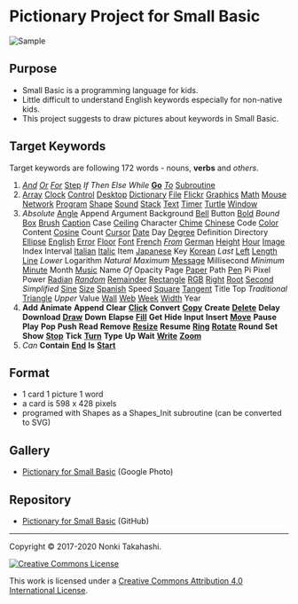 # Pictionary Project for Small Basic

![Sample](https://raw.githubusercontent.com/nonkitMac/Pictionary/master/img/Dictionary.png)

## Purpose
- Small Basic is a programming language for kids.
- Little difficult to understand English keywords especially for non-native kids.
- This project suggests to draw pictures about keywords in Small Basic.

## Target Keywords

Target keywords are following 172 words - nouns, **verbs** and *others*.

1. *[And](https://github.com/nonkitMac/Pictionary/blob/master/img/And2.png)*
   *[Or](https://github.com/nonkitMac/Pictionary/blob/master/img/Or2.png)*
   *[For](https://github.com/nonkitMac/Pictionary/blob/master/img/For.png)*
   [Step](https://github.com/nonkitMac/Pictionary/blob/master/img/For.png)
   *If* *Then* *Else* *While*
   **[Go](https://github.com/nonkitMac/Pictionary/blob/master/img/Go2.png)**
   *[To](https://github.com/nonkitMac/Pictionary/blob/master/img/To.png)*
   [Subroutine](https://github.com/nonkitMac/Pictionary/blob/master/img/Subroutine.png)
2. [Array](https://github.com/nonkitMac/Pictionary/blob/master/img/Array.png) [Clock](https://github.com/nonkitMac/Pictionary/blob/master/img/Clock.png) [Control](https://github.com/nonkitMac/Pictionary/blob/master/img/Control.png) [Desktop](https://github.com/nonkitMac/Pictionary/blob/master/img/Desktop.png) [Dictionary](https://github.com/nonkitMac/Pictionary/blob/master/img/Dictionary.png) [File](https://github.com/nonkitMac/Pictionary/blob/master/img/File.png) [Flickr](https://github.com/nonkitMac/Pictionary/blob/master/img/Flickr.png) [Graphics](https://github.com/nonkitMac/Pictionary/blob/master/img/Graphics.png) [Math](https://github.com/nonkitMac/Pictionary/blob/master/img/Math.png) [Mouse](https://github.com/nonkitMac/Pictionary/blob/master/img/Mouse.png) [Network](https://github.com/nonkitMac/Pictionary/blob/master/img/Network.png) [Program](https://github.com/nonkitMac/Pictionary/blob/master/img/PictionaryProgram.png) [Shape](https://github.com/nonkitMac/Pictionary/blob/master/img/Shape.png) [Sound](https://github.com/nonkitMac/Pictionary/blob/master/img/Sound.png) [Stack](https://github.com/nonkitMac/Pictionary/blob/master/img/Stack.png) [Text](https://github.com/nonkitMac/Pictionary/blob/master/img/Text.png) [Timer](https://github.com/nonkitMac/Pictionary/blob/master/img/Timer.png) [Turtle](https://github.com/nonkitMac/Pictionary/blob/master/img/Turtle2.png) [Window](https://github.com/nonkitMac/Pictionary/blob/master/img/Window.png)
3. *Absolute* [Angle](https://github.com/nonkitMac/Pictionary/blob/master/img/Angle.png) Append Argument Background [Bell](https://github.com/nonkitMac/Pictionary/blob/master/img/Bell.png) Button [Bold](https://github.com/nonkitMac/Pictionary/blob/master/img/Bold.png) *Bound* [Box](https://github.com/nonkitMac/Pictionary/blob/master/img/Box.png) [Brush](https://github.com/nonkitMac/Pictionary/blob/master/img/Brush.png) [Caption](https://github.com/nonkitMac/Pictionary/blob/master/img/Caption.png) Case [Ceiling](https://github.com/nonkitMac/Pictionary/blob/master/img/Ceiling.png) Character [Chime](https://github.com/nonkitMac/Pictionary/blob/master/img/Chime.png) [Chinese](https://github.com/nonkitMac/Pictionary/blob/master/img/Chinese.png) Code [Color](https://github.com/nonkitMac/Pictionary/blob/master/img/Color.png) Content [Cosine](https://github.com/nonkitMac/Pictionary/blob/master/img/Cosine.png) Count [Cursor](https://github.com/nonkitMac/Pictionary/blob/master/img/Cursor.png) [Date](https://github.com/nonkitMac/Pictionary/blob/master/img/Date.png) Day [Degree](https://github.com/nonkitMac/Pictionary/blob/master/img/Degree.png) Definition Directory [Ellipse](https://github.com/nonkitMac/Pictionary/blob/master/img/Ellipse.png) [English](https://github.com/nonkitMac/Pictionary/blob/master/img/English2.png) [Error](https://github.com/nonkitMac/Pictionary/blob/master/img/Error.png) [Floor](https://github.com/nonkitMac/Pictionary/blob/master/img/Floor.png) [Font](https://github.com/nonkitMac/Pictionary/blob/master/img/Font.png) [French](https://github.com/nonkitMac/Pictionary/blob/master/img/French.png) *[From](https://github.com/nonkitMac/Pictionary/blob/master/img/From.png)* [German](https://github.com/nonkitMac/Pictionary/blob/master/img/German.png) [Height](https://github.com/nonkitMac/Pictionary/blob/master/img/Height.png) [Hour](https://github.com/nonkitMac/Pictionary/blob/master/img/Hour.png) [Image](https://github.com/nonkitMac/Pictionary/blob/master/img/Image.png) Index Interval [Italian](https://github.com/nonkitMac/Pictionary/blob/master/img/Italian.png) [Italic](https://github.com/nonkitMac/Pictionary/blob/master/img/Italic.png) Item [Japanese](https://github.com/nonkitMac/Pictionary/blob/master/img/Japanese.png) Key [Korean](https://github.com/nonkitMac/Pictionary/blob/master/img/Korean.png) *Last* [Left](https://github.com/nonkitMac/Pictionary/blob/master/img/Left.png) [Length](https://github.com/nonkitMac/Pictionary/blob/master/img/Length.png) [Line](https://github.com/nonkitMac/Pictionary/blob/master/img/Line.png) *Lower* Logarithm *Natural* *Maximum* [Message](https://github.com/nonkitMac/Pictionary/blob/master/img/Message.png) Millisecond *Minimum* [Minute](https://github.com/nonkitMac/Pictionary/blob/master/img/Minute.png) Month [Music](https://github.com/nonkitMac/Pictionary/blob/master/img/Music.png) Name *Of* Opacity Page [Paper](https://github.com/nonkitMac/Pictionary/blob/master/img/Paper.png) Path [Pen](https://github.com/nonkitMac/Pictionary/blob/master/img/Pen.png) Pi Pixel Power [Radian](https://github.com/nonkitMac/Pictionary/blob/master/img/Radian.png) *[Random](https://github.com/nonkitMac/Pictionary/blob/master/img/Random.png)* [Remainder](https://github.com/nonkitMac/Pictionary/blob/master/img/Remainder.png) [Rectangle](https://github.com/nonkitMac/Pictionary/blob/master/img/Rectangle.png) [RGB](https://github.com/nonkitMac/Pictionary/blob/master/img/RGB.png) [Right](https://github.com/nonkitMac/Pictionary/blob/master/img/Right.png) [Root](https://github.com/nonkitMac/Pictionary/blob/master/img/Root.png) [Second](https://github.com/nonkitMac/Pictionary/blob/master/img/Second.png) *Simplified* [Sine](https://github.com/nonkitMac/Pictionary/blob/master/img/Sine.png) [Size](https://github.com/nonkitMac/Pictionary/blob/master/img/Size.png) [Spanish](https://github.com/nonkitMac/Pictionary/blob/master/img/Spanish.png) Speed [Square](https://github.com/nonkitMac/Pictionary/blob/master/img/Square.png) [Tangent](https://github.com/nonkitMac/Pictionary/blob/master/img/Tangent.png) Title Top *Traditional* [Triangle](https://github.com/nonkitMac/Pictionary/blob/master/img/Triangle.png) *Upper* Value [Wall](https://github.com/nonkitMac/Pictionary/blob/master/img/Wall.png) [Web](https://github.com/nonkitMac/Pictionary/blob/master/img/Web.png) [Week](https://github.com/nonkitMac/Pictionary/blob/master/img/Week.png) [Width](https://github.com/nonkitMac/Pictionary/blob/master/img/Width.png) Year
4. **Add** **Animate** **Append** **Clear** **[Click](https://github.com/nonkitMac/Pictionary/blob/master/img/Click.png)** **Convert** **[Copy](https://github.com/nonkitMac/Pictionary/blob/master/img/Copy.png)** **Create** **[Delete](https://github.com/nonkitMac/Pictionary/blob/master/img/Delete.png)** **Delay** **Download** **[Draw](https://github.com/nonkitMac/Pictionary/blob/master/img/Draw.png)** **Down** **Elapse** **[Fill](https://github.com/nonkitMac/Pictionary/blob/master/img/Fill.png)** **Get** **Hide** **Input** **Insert** **[Move](https://github.com/nonkitMac/Pictionary/blob/master/img/Move.png)** **Pause** **Play** **Pop** **Push** **Read** **Remove** **[Resize](https://github.com/nonkitMac/Pictionary/blob/master/img/Resize.png)** **Resume** **[Ring](https://github.com/nonkitMac/Pictionary/blob/master/img/Ring.png)** **[Rotate](https://github.com/nonkitMac/Pictionary/blob/master/img/Rotate.png)** **Round** **Set** **Show** **[Stop](https://github.com/nonkitMac/Pictionary/blob/master/img/Stop.png)** **Tick** **[Turn](https://github.com/nonkitMac/Pictionary/blob/master/img/Turn.png)** **Type** **Up** **Wait** **[Write](https://github.com/nonkitMac/Pictionary/blob/master/img/Write.png)** **[Zoom](https://github.com/nonkitMac/Pictionary/blob/master/img/Zoom.png)**
5. *Can* **Contain** **[End](https://github.com/nonkitMac/Pictionary/blob/master/img/End.png)** **Is** **[Start](https://github.com/nonkitMac/Pictionary/blob/master/img/Start.png)**

## Format

- 1 card 1 picture 1 word
- a card is 598 x 428 pixels
- programed with Shapes as a Shapes_Init subroutine (can be converted to
SVG)

## Gallery

- [Pictionary for Small Basic](https://photos.google.com/share/AF1QipPK5jxBcHW8k3VRzNct1qr_yS258LEKRSlh-wqatw_a3qlGxImkljk896G4K_Sy0w?key=UUM5dTBGbmw2LTM2MllfWXlsUTF6ZnFvc2NlX3pB) (Google Photo)

## Repository

- [Pictionary for Small Basic](https://nonkitmac.github.io/Pictionary/Gallery.html) (GitHub)

____

Copyright © 2017-2020 Nonki Takahashi.

[![Creative Commons License](https://i.creativecommons.org/l/by/4.0/88x31.png)](http://creativecommons.org/licenses/by/4.0/)

This work is licensed under a [Creative Commons Attribution 4.0 International License](http://creativecommons.org/licenses/by/4.0/).